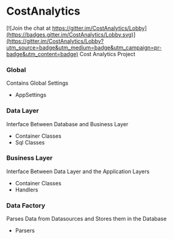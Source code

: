 # CostAnalytics

[![Join the chat at https://gitter.im/CostAnalytics/Lobby](https://badges.gitter.im/CostAnalytics/Lobby.svg)](https://gitter.im/CostAnalytics/Lobby?utm_source=badge&utm_medium=badge&utm_campaign=pr-badge&utm_content=badge)
Cost Analytics Project
### Global
Contains Global Settings
* AppSettings
### Data Layer
Interface Between Database and Business Layer
* Container Classes
* Sql Classes
### Business Layer
Interface Between Data Layer and the Application Layers
* Container Classes
* Handlers
### Data Factory
Parses Data from Datasources and Stores them in the Database
* Parsers
